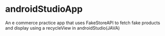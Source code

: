 # androidStudioApp
An e commerce practice app that uses FakeStoreAPI to fetch fake products and display using a recycleView in androidStudio(JAVA)
